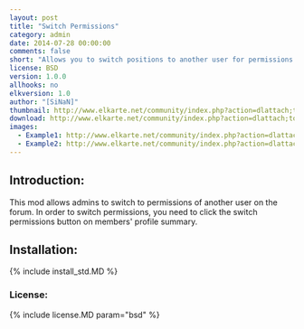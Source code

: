 ```yaml
---
layout: post
title: "Switch Permissions"
category: admin
date: 2014-07-28 00:00:00
comments: false
short: "Allows you to switch positions to another user for permissions testing"
license: BSD
version: 1.0.0
allhooks: no
elkversion: 1.0
author: "[SiNaN]"
thumbnail: http://www.elkarte.net/community/index.php?action=dlattach;topic=1790.0;attach=1227;image
download: http://www.elkarte.net/community/index.php?action=dlattach;topic=1790.0;attach=1216
images:
  - Example1: http://www.elkarte.net/community/index.php?action=dlattach;topic=1790.0;attach=1227;image
  - Example2: http://www.elkarte.net/community/index.php?action=dlattach;topic=1790.0;attach=1229;image
---
```


## Introduction:
This mod allows admins to switch to permissions of another user on the forum. In order to switch permissions, you need to click the switch permissions button on members' profile summary.

## Installation:
{% include install_std.MD %}

### License:
{% include license.MD param="bsd" %}
